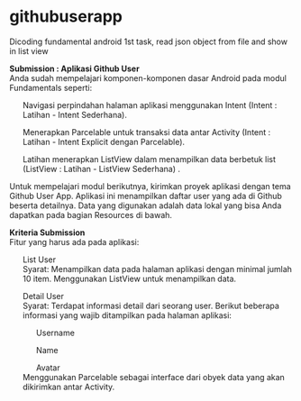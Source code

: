 # githubuserapp
Dicoding fundamental android 1st task, read json object from file and show in list view

<b>Submission : Aplikasi Github User</b></br>
Anda sudah mempelajari komponen-komponen dasar Android pada modul Fundamentals seperti:</br>

<ul>Navigasi perpindahan halaman aplikasi menggunakan Intent (Intent : Latihan - Intent Sederhana).</ul>
<ul>Menerapkan Parcelable untuk transaksi data antar Activity (Intent : Latihan - Intent Explicit dengan Parcelable).</ul>
<ul>Latihan menerapkan ListView dalam menampilkan data berbetuk list (ListView : Latihan - ListView Sederhana) .</ul>

Untuk mempelajari modul berikutnya, 
kirimkan proyek aplikasi dengan tema Github User App. 
Aplikasi ini menampilkan daftar user yang ada di Github beserta detailnya. 
Data yang digunakan adalah data lokal yang bisa Anda dapatkan pada bagian Resources di bawah. </br>



<b>Kriteria Submission</b></br>
Fitur yang harus ada pada aplikasi:

<ul>List User</br>
Syarat:
Menampilkan data pada halaman aplikasi dengan minimal jumlah 10 item.
Menggunakan ListView untuk menampilkan data.</ul>

<ul>Detail User</br>
Syarat:
Terdapat informasi detail dari seorang user. Berikut beberapa informasi yang wajib ditampilkan pada halaman aplikasi:
<ul>Username</ul>
<ul>Name</ul>
<ul>Avatar</ul>
Menggunakan Parcelable sebagai interface dari obyek data yang akan dikirimkan antar Activity.</ul>
